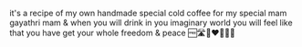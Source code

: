 it's a recipe of my own handmade special cold coffee for my special mam gayathri mam 
& when you will drink in you imaginary world you will feel like that you have get your whole freedom & peace
🆓🛣🌄❤🧚🏻‍♂️ 